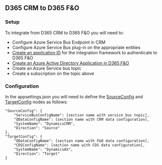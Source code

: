 ## D365 CRM to D365 F&O
### Setup
To integrate from D365 CRM to D365 F&O you will need to:
 - Configure Azure Service Bus Endpoint in CRM
 - Configure Azure Service Bus plug-in on the appropriate entities
 - [Create an application ID](https://docs.microsoft.com/en-us/azure/active-directory/develop/quickstart-register-app) for the integration framework to authenticate to D365 F&O
 - [Create an Azure Active Directory Application in D365 F&O](https://docs.microsoft.com/en-us/dynamics365/unified-operations/dev-itpro/data-entities/services-home-page#authentication)
 - Create an Azure Service bus topic
 - Create a subscription on the topic above

### Configuration
In the appsettings.json you will need to define the [SourceConfig](./SourceConfig.md) and [TargetConfig](./TargetConfig.md) nodes as follows:

    "SourceConfig": {
        "ServiceBusConfigName": [section name with service bus topic],
        "ODataConfigName": [section name with CRM data configuration],
        "SystemName": "DynamicsCRM",
        "Direction": "Source"
    },
    "TargetConfig": {
        "ODataConfigName": [section name with F&O data configuration],
        "CDSConfigName": [section name with CDS data configuration],
        "SystemName": "DynamicsAX",
        "Direction": "Target"
    }
